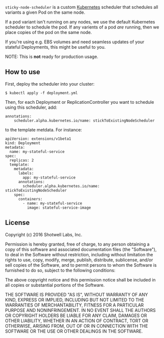 `sticky-node-scheduler` is a custom [Kubernetes](http://kubernetes.io/)
scheduler that schedules all variants a given Pod on the same node.

If a pod variant isn't running on any nodes, we use the default Kubernetes
scheduler to schedule the pod.  If any varients of a pod *are* running, then
we place copies of the pod on the same node.

If you're using e.g. EBS volumes and need seamless updates of your stateful
Deployments, this might be useful to you.

NOTE: This is **not** ready for production usage.


How to use
----------

First, deploy the scheduler into your cluster:

    $ kubectl apply -f deployment.yml

Then, for each Deployment or ReplicationController you want to schedule
using this scheduler, add:

    annotations:
        scheduler.alpha.kubernetes.io/name: stickToExistingNodeScheduler

to the template metdata.  For instance:

    apiVersion: extensions/v1beta1
    kind: Deployment
    metadata:
      name: my-stateful-service
    spec:
      replicas: 2
      template:
        metadata:
          labels:
            app: my-stateful-service
          annotations:
            scheduler.alpha.kubernetes.io/name: stickToExistingNodeScheduler
        spec:
          containers:
            - name: my-stateful-service
              image: stateful-service-image


License
-------

Copyright (c) 2016 Shotwell Labs, Inc.

Permission is hereby granted, free of charge, to any person obtaining a copy of
this software and associated documentation files (the "Software"), to deal in
the Software without restriction, including without limitation the rights to
use, copy, modify, merge, publish, distribute, sublicense, and/or sell copies
of the Software, and to permit persons to whom the Software is furnished to do
so, subject to the following conditions:

The above copyright notice and this permission notice shall be included in all
copies or substantial portions of the Software.

THE SOFTWARE IS PROVIDED "AS IS", WITHOUT WARRANTY OF ANY KIND, EXPRESS OR
IMPLIED, INCLUDING BUT NOT LIMITED TO THE WARRANTIES OF MERCHANTABILITY,
FITNESS FOR A PARTICULAR PURPOSE AND NONINFRINGEMENT. IN NO EVENT SHALL THE
AUTHORS OR COPYRIGHT HOLDERS BE LIABLE FOR ANY CLAIM, DAMAGES OR OTHER
LIABILITY, WHETHER IN AN ACTION OF CONTRACT, TORT OR OTHERWISE, ARISING FROM,
OUT OF OR IN CONNECTION WITH THE SOFTWARE OR THE USE OR OTHER DEALINGS IN THE
SOFTWARE.
